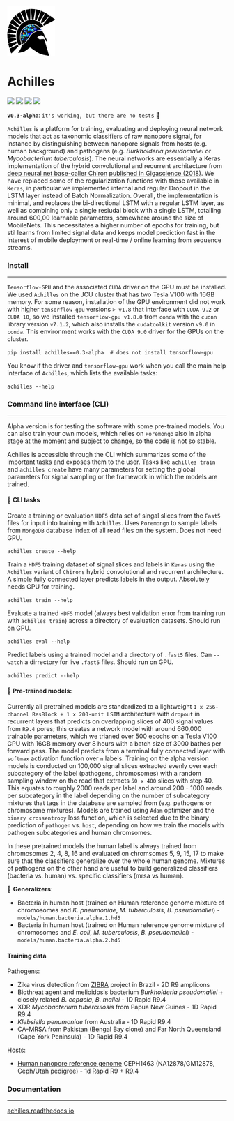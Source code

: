 <p align="left"><img src="logo/logo.png" height="115" width="110"></img></p>

# Achilles

![](https://img.shields.io/badge/tf--gpu-1.8-blue.svg)
![](https://img.shields.io/badge/keras-2.2.0-blue.svg)
![](https://img.shields.io/badge/docs-latest-green.svg)
![](https://img.shields.io/badge/lifecycle-experimental-orange.svg)

 **`v0.3-alpha`**: `it's working, but there are no tests` :bug: 

`Achilles` is a platform for training, evaluating and deploying neural network models that act as taxonomic classifiers of raw nanopore signal, for instance by distinguishing between nanopore signals from hosts (e.g. human background) and pathogens (e.g. *Burkholderia pseudomallei* or *Mycobacterium tuberculosis*). The neural networks are essentially a Keras implementation of the hybrid convolutional and recurrent architecture from [deep neural net base-caller Chiron](https://github.com/haotianteng/Chiron) [published in Gigascience (2018)](https://academic.oup.com/gigascience/article/7/5/giy037/4966989). We have replaced some of the regularization functions with those available in `Keras`, in particular we implemented internal and regular Dropout in the LSTM layer instead of Batch Normalization. Overall, the implementation is minimal, and replaces the bi-directional LSTM with a regular LSTM layer, as well as combining only a single resiudal block with a single LSTM, totalling around 600,00 learnable parameters, somewhere around the size of MobileNets. This necessitates a higher number of epochs for training, but stil learns from limited signal data and keeps model prediction fast in the interest of mobile deployment or real-time / online learning from sequence streams.

### Install
---

`Tensorflow-GPU` and the associated `CUDA` driver on the GPU must be installed. We used `Achilles` on the JCU cluster that has two Tesla V100 with 16GB memory. For some reason, installation of the GPU environment did not work with higher `tensorflow-gpu` versions `> v1.8` that interface with `CUDA 9.2` or `CUDA 10`, so we installed `tensorflow-gpu v1.8.0` from `conda` with the `cudnn` library version `v7.1.2`, which also installs the `cudatoolkit` version `v9.0` in `conda`. This environment works with the `CUDA 9.0` driver for the GPUs on the cluster. 

```
pip install achilles==0.3-alpha  # does not install tensorflow-gpu
```

You know if the driver and `tensorflow-gpu` work when you call the main help interface of `Achilles`, which lists the available tasks:

```
achilles --help
```

### Command line interface (CLI)
---

Alpha version is for testing the software with some pre-trained models. You can also train your own models, which relies on `Poremongo` also in alpha stage at the moment and subject to change, so the code is not so stable. 

Achilles is accessible through the CLI which summarizes some of the important tasks and exposes them to the user. Tasks like `achilles train` and `achilles create` have many parameters for setting the global parameters for signal sampling or the framework in which the models are trained. 

#### :whale: CLI tasks

Create a training or evaluation `HDF5` data set of singal slices from the `Fast5` files for input into training with `Achilles`. Uses `Poremongo` to sample labels from `MongoDB` database index of all read files on the system. Does not need GPU.

```
achilles create --help
```

Train a `HDF5` training dataset of signal slices and labels in `Keras` using the `Achilles` variant of `Chirons` hybrid convolutional and recurrent architecture. A simple fully connected layer predicts labels in the output. Absolutely needs GPU for training.

```
achilles train --help
```

Evaluate a trained `HDF5` model (always best validation error from training run with `achilles train`) across a directory of evaluation datasets. Should run on GPU.

```
achilles eval --help
```

Predict labels using a trained model and a directory of `.fast5` files. Can `--watch` a dirrectory for live `.fast5` files. Should run on GPU.

```
achilles predict --help
```

#### :dolphin: Pre-trained models:

Currently all pretrained models are standardized to a lightweight `1 x 256-channel ResBlock + 1 x 200-unit LSTM` architecture with `dropout` in recurrent layers that predicts on overlapping slices of 400 signal values from `R9.4` pores; this creates a network model with around 660,000 trainable parameters, which we trianed over 500 epochs on a Tesla V100 GPU with 16GB memory over 8 hours with a batch size of 3000 bathes per forward pass. The model predicts from a terminal fully connected layer with `softmax` activation function over `n` labels. Training on the alpha version models is conducted on 100,000 signal slices extracted evenly over each subcategory of the label (pathogens, chromosomes) with a random sampling window on the read that extracts `50 x 400` slices with step 40. This equates to roughly 2000 reads per label and around 200 - 1000 reads per subcategory in the label depending on the number of subcategory mixtures that tags in the database are sampled from (e.g. pathogens or chromosome mixtures). Models are trained using `Adam` optimizer and the `binary crossentropy` loss function, which is selected due to the binary prediction of `pathogen` vs. `host`, depending on how we train the models with pathogen subcategories and human chromsomes.

In these pretrained models the human label is always trained from chromosomes 2, 4, 8, 16 and evaluated on chromsomes 5, 9, 15, 17 to make sure that the classifiers generalize over the whole human genome. Mixtures of pathogens on the other hand are useful to build generalized classifiers (bacteria vs. human) vs. specific classifiers (mrsa vs human).

:crab: **Generalizers**:

  * Bacteria in human host (trained on Human reference genome mixture of chromosomes and *K. pneumoniae*, *M. tuberculosis*, *B.  pseudomallei*)  - `models/human.bacteria.alpha.1.hd5`
  * Bacteria in human host (trained on Human reference genome mixture of chromosomes and *E. coli*, *M. tuberculosis*, *B.  pseudomallei*)  - `models/human.bacteria.alpha.2.hd5`
  

#### Training data

Pathogens:

* Zika virus detection from [ZIBRA](http://www.zibraproject.org/data/) project in Brazil - 2D R9 amplicons
* Biothreat agent and melioidosis bacterium *Burkholderia pseudomallei* + closely related *B. cepacia*, *B. mallei* - 1D Rapid R9.4
* XDR *Mycobacterium tuberculosis* from Papua New Guines - 1D Rapid R9.4
* *Klebsiella penumoniae* from Australia - 1D Rapid R9.4
* CA-MRSA from Pakistan (Bengal Bay clone) and Far North Queensland (Cape York Peninsula) - 1D Rapid R9.4

Hosts:

* [Human nanopore reference genome](https://github.com/nanopore-wgs-consortium/NA12878/blob/master/Genome.md) CEPH1463 (NA12878/GM12878, Ceph/Utah pedigree) - 1d Rapid R9 + R9.4

### Documentation
---

[achilles.readthedocs.io](https://achilles.readthedocs.io)
